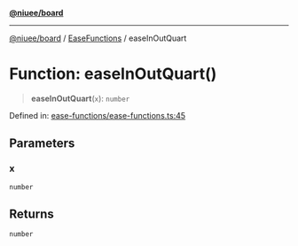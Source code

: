 [**@niuee/board**](../../../README.md)

***

[@niuee/board](../../../globals.md) / [EaseFunctions](../README.md) / easeInOutQuart

# Function: easeInOutQuart()

> **easeInOutQuart**(`x`): `number`

Defined in: [ease-functions/ease-functions.ts:45](https://github.com/niuee/board/blob/e6c1edcccf6525a0cc9088782c7c4653e837f533/src/ease-functions/ease-functions.ts#L45)

## Parameters

### x

`number`

## Returns

`number`
